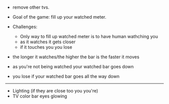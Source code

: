 - remove other tvs.

- Goal of the game: fill up your watched meter.
- Challenges:
  - Only way to fill up watched meter is to have human wathching you
  - as it watches it gets closer
  - if it touches you you lose
- the longer it watches/the higher the bar is the faster it moves
- as you're not being watched your watched bar goes down
- you lose if your watched bar goes all the way down
---

- Lighting (if they are close too you you're)
- TV color bar eyes glowing
